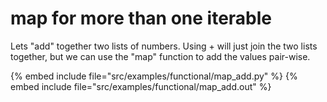 # map for more than one iterable

Lets "add" together two lists of numbers. Using + will just join the two lists together, but we can use the "map" function to add the values pair-wise.

{% embed include file="src/examples/functional/map_add.py" %}
{% embed include file="src/examples/functional/map_add.out" %}


